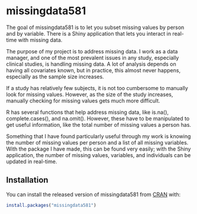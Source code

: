 
<!-- README.md is generated from README.Rmd. Please edit that file -->

# missingdata581

<!-- badges: start -->
<!-- badges: end -->

The goal of missingdata581 is to let you subset missing values by person
and by variable. There is a Shiny application that lets you interact in
real-time with missing data.

The purpose of my project is to address missing data. I work as a data
manager, and one of the most prevalent issues in any study, especially
clinical studies, is handling missing data. A lot of analysis depends on
having all covariates known, but in practice, this almost never happens,
especially as the sample size increases.

If a study has relatively few subjects, it is not too cumbersome to
manually look for missing values. However, as the size of the study
increases, manually checking for missing values gets much more
difficult.

R has several functions that help address missing data, like is.na(),
complete.cases(), and na.omit(). However, these have to be manipulated
to get useful information, like the total number of missing values a
person has.

Something that I have found particularly useful through my work is
knowing the number of missing values per person and a list of all
missing variables. With the package I have made, this can be found very
easily; with the Shiny application, the number of missing values,
variables, and individuals can be updated in real-time.

## Installation

You can install the released version of missingdata581 from
[CRAN](https://CRAN.R-project.org) with:

``` r
install.packages("missingdata581")
```
